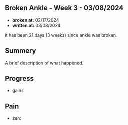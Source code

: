 ## Broken Ankle - Week 3 - 03/08/2024

- **broken at:** 02/17/2024
- **written at:** 03/08/2024

it has been 21 days (3 weeks) since ankle was broken.

## Summery

A brief description of what happened.

## Progress

- gains

## Pain

- zero
